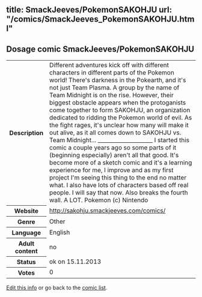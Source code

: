 title: SmackJeeves/PokemonSAKOHJU
url: "/comics/SmackJeeves_PokemonSAKOHJU.html"
---
Dosage comic SmackJeeves/PokemonSAKOHJU
-----------------------------------------

<p id="msg"></p>
<script type="text/javascript">
if (window.location.search === '?edit_info_mail=sent_ok') {
  var elem = document.getElementById("msg");
  elem.innerHTML = 'Edited information sucessfully sent for review, which is usually done daily. Thanks!';
  elem.className = 'ok';
}
</script>
<table class="comicinfo">
<tr>
<th>Description</th><td>Different adventures kick off with different characters in different parts of the Pokemon world! There's darkness in the Pokearth, and it's not just Team Plasma. A group by the name of Team Midnight is on the rise. However, their biggest obstacle appears when the protoganists come together to form SAKOHJU, an organization dedicated to ridding the Pokemon world of evil. As the fight rages, it's unclear how many will make it out alive, as it all comes down to SAKOHJU vs. Team Midnight... ____________________ I started this comic a couple years ago so some parts of it (beginning especially) aren't all that good. It's become more of a sketch comic and it's a learning experience for me, I improve and as my first project I'm seeing this thing to the end no matter what. I also have lots of characters based off real people. I will say that now. Also breaks the fourth wall. A LOT. Pokemon (c) Nintendo</td>
</tr>
<tr>
<th>Website</th><td><a href="http://sakohju.smackjeeves.com/comics/">http://sakohju.smackjeeves.com/comics/</a></td>
</tr>
<tr>
<th>Genre</th><td>Other</td>
</tr>
<tr>
<th>Language</th><td>English</td>
</tr>
<tr>
<th>Adult content</th><td>no</td>
</tr>
<tr>
<th>Status</th><td>ok on 15.11.2013</td>
</tr>
<tr>
<th>Votes</th><td>0</td>
</tr>
</table>

[Edit this info](SmackJeeves_PokemonSAKOHJU_edit.html) or go back to the [comic list](../comic-index.html).
